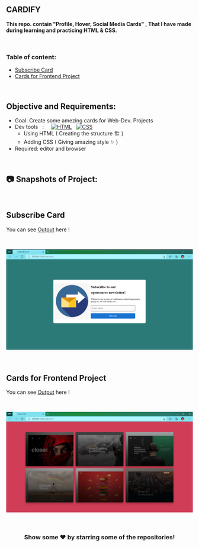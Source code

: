 ## CARDIFY
**This repo. contain "Profile, Hover, Social Media Cards" , That I have made during learning and practicing HTML & CSS.**

<br>

### Table of content:


* [Subscribe Card](#Subscribe-Card)
* [Cards for Frontend Project](#Cards-for-Frontend-Project)

<br>


## Objective and Requirements:
- Goal: Create some amezing cards for Web-Dev. Projects
- Dev tools  &nbsp; :  &nbsp; &nbsp; <a href="#"><img alt="HTML" src="https://img.shields.io/badge/HTML-E34F26.svg?logo=html5&logoColor=white"></a>  &nbsp;  <a href="#"><img alt="CSS" src="https://img.shields.io/badge/CSS-1572B6.svg?logo=css3&logoColor=white"></a> 
   *  Using HTML ( Creating the structure 🏗️ ) 
   *  Adding CSS ( Giving amazing style ✨ )
- Required: editor and browser

<br>

##  :camera: Snapshots of Project:

<br>

## Subscribe Card

You can see [Output](https://vercel.com/himuuuuuuuuus-projects/cardify/42vaEUJ5vhd7G1Uh4H49y5NbeyBR) here !

<br>

 ![alt text](https://github.com/himuuuuuuuuu/cardify/blob/main/Subscribe%20Card/Output%20screenshot.png)
 
 <br>
 

## Cards for Frontend Project

You can see [Output](https://vercel.com/himuuuuuuuuus-projects/cardify/42vaEUJ5vhd7G1Uh4H49y5NbeyBR) here !

<br>

 ![alt text](https://github.com/himuuuuuuuuu/cardify/blob/main/cards%20for%20frontend%20projects/Output/Final%20Output.png)
 
 <br>
 
 <div align="center">

### Show some ❤️ by starring some of the repositories!

</div>

